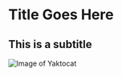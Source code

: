 # Title Goes Here
## This is a subtitle
![Image of Yaktocat](https://octodex.github.com/images/yaktocat.png)
